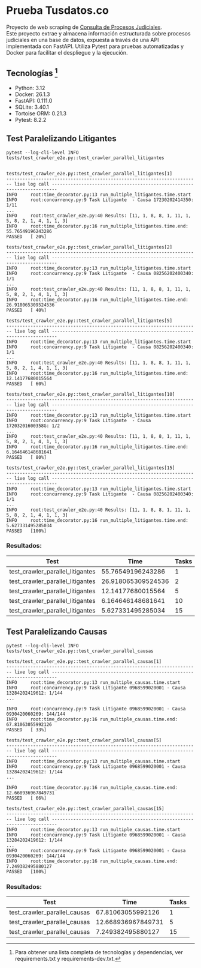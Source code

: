 # Prueba Tusdatos.co

Proyecto de web scraping de [Consulta de Procesos Judiciales](https://procesosjudiciales.funcionjudicial.gob.ec/busqueda-filtros).  
Este proyecto extrae y almacena información estructurada sobre procesos judiciales en una base de datos, expuesta a través de una API implementada con FastAPI. Utiliza Pytest para pruebas automatizadas y Docker para facilitar el despliegue y la ejecución.


## Tecnologías [^1]

- Python: 3.12
- Docker: 26.1.3
- FastAPI: 0.111.0 
- SQLite: 3.40.1
- Tortoise ORM: 0.21.3
- Pytest: 8.2.2


## Test Paralelizando Litigantes

```
pytest --log-cli-level INFO tests/test_crawler_e2e.py::test_crawler_parallel_litigantes


tests/test_crawler_e2e.py::test_crawler_parallel_litigantes[1] 
------------------------------------------------------------------------ live log call ------------------------------------------------------------------------
INFO     root:time_decorator.py:13 run_multiple_litigantes.time.start
INFO     root:concurrency.py:9 Task Litigante  - Causa 17230202414350: 1/11
...
INFO     root:test_crawler_e2e.py:40 Results: [11, 1, 8, 8, 1, 11, 1, 5, 8, 2, 1, 4, 1, 1, 3]
INFO     root:time_decorator.py:16 run_multiple_litigantes.time.end: 55.76549196243286
PASSED   [ 20%]

tests/test_crawler_e2e.py::test_crawler_parallel_litigantes[2]  
------------------------------------------------------------------------ live log call ------------------------------------------------------------------------
INFO     root:time_decorator.py:13 run_multiple_litigantes.time.start
INFO     root:concurrency.py:9 Task Litigante  - Causa 08256202400340: 1/1
...
INFO     root:test_crawler_e2e.py:40 Results: [11, 1, 8, 8, 1, 11, 1, 5, 8, 2, 1, 4, 1, 1, 3]
INFO     root:time_decorator.py:16 run_multiple_litigantes.time.end: 26.918065309524536
PASSED   [ 40%]

tests/test_crawler_e2e.py::test_crawler_parallel_litigantes[5] 
------------------------------------------------------------------------ live log call ------------------------------------------------------------------------
INFO     root:time_decorator.py:13 run_multiple_litigantes.time.start
INFO     root:concurrency.py:9 Task Litigante  - Causa 08256202400340: 1/1
...
INFO     root:test_crawler_e2e.py:40 Results: [11, 1, 8, 8, 1, 11, 1, 5, 8, 2, 1, 4, 1, 1, 3]
INFO     root:time_decorator.py:16 run_multiple_litigantes.time.end: 12.14177680015564
PASSED   [ 60%]

tests/test_crawler_e2e.py::test_crawler_parallel_litigantes[10] 
------------------------------------------------------------------------ live log call ------------------------------------------------------------------------
INFO     root:time_decorator.py:13 run_multiple_litigantes.time.start
INFO     root:concurrency.py:9 Task Litigante  - Causa 17203201600358G: 1/2
...
INFO     root:test_crawler_e2e.py:40 Results: [11, 1, 8, 8, 1, 11, 1, 5, 8, 2, 1, 4, 1, 1, 3]
INFO     root:time_decorator.py:16 run_multiple_litigantes.time.end: 6.164646148681641
PASSED   [ 80%]

tests/test_crawler_e2e.py::test_crawler_parallel_litigantes[15] 
------------------------------------------------------------------------ live log call ------------------------------------------------------------------------
INFO     root:time_decorator.py:13 run_multiple_litigantes.time.start
INFO     root:concurrency.py:9 Task Litigante  - Causa 08256202400340: 1/1
...
INFO     root:test_crawler_e2e.py:40 Results: [11, 1, 8, 8, 1, 11, 1, 5, 8, 2, 1, 4, 1, 1, 3]
INFO     root:time_decorator.py:16 run_multiple_litigantes.time.end: 5.627331495285034
PASSED   [100%]
```

### Resultados:

| Test | Time | Tasks |
|------|------|-------|
| test_crawler_parallel_litigantes | 55.76549196243286  | 1  |
| test_crawler_parallel_litigantes | 26.918065309524536 | 2  |
| test_crawler_parallel_litigantes | 12.14177680015564 | 5  |
| test_crawler_parallel_litigantes | 6.164646148681641 | 10 |
| test_crawler_parallel_litigantes | 5.627331495285034 | 15 |


## Test Paralelizando Causas
```
pytest --log-cli-level INFO tests/test_crawler_e2e.py::test_crawler_parallel_causas

tests/test_crawler_e2e.py::test_crawler_parallel_causas[1] 
------------------------------------------------------------------------ live log call ------------------------------------------------------------------------
INFO     root:time_decorator.py:13 run_multiple_causas.time.start
INFO     root:concurrency.py:9 Task Litigante 0968599020001 - Causa 13284202419612: 1/144
...

INFO     root:concurrency.py:9 Task Litigante 0968599020001 - Causa 0930420060269: 144/144
INFO     root:time_decorator.py:16 run_multiple_causas.time.end: 67.81063055992126
PASSED   [ 33%]

tests/test_crawler_e2e.py::test_crawler_parallel_causas[5] 
------------------------------------------------------------------------ live log call ------------------------------------------------------------------------
INFO     root:time_decorator.py:13 run_multiple_causas.time.start
INFO     root:concurrency.py:9 Task Litigante 0968599020001 - Causa 13284202419612: 1/144
...

INFO     root:time_decorator.py:16 run_multiple_causas.time.end: 12.668936967849731
PASSED   [ 66%]

tests/test_crawler_e2e.py::test_crawler_parallel_causas[15] 
------------------------------------------------------------------------ live log call ------------------------------------------------------------------------
INFO     root:time_decorator.py:13 run_multiple_causas.time.start
INFO     root:concurrency.py:9 Task Litigante 0968599020001 - Causa 13284202419612: 1/144
...
INFO     root:concurrency.py:9 Task Litigante 0968599020001 - Causa 0930420060269: 144/144
INFO     root:time_decorator.py:16 run_multiple_causas.time.end: 7.249382495880127
PASSED   [100%]
```

### Resultados:

| Test | Time | Tasks |
|------|------|-------|
| test_crawler_parallel_causas | 67.81063055992126  | 1  |
| test_crawler_parallel_causas | 12.668936967849731 | 5  |
| test_crawler_parallel_causas | 7.249382495880127 | 15 |


[^1]: Para obtener una lista completa de tecnologías y dependencias, ver requirements.txt y requirements-dev.txt.